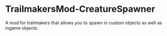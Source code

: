 # TrailmakersMod-CreatureSpawner
 A mod for trailmakers that allows you to spawn in custom objects as well as ingame objects.
